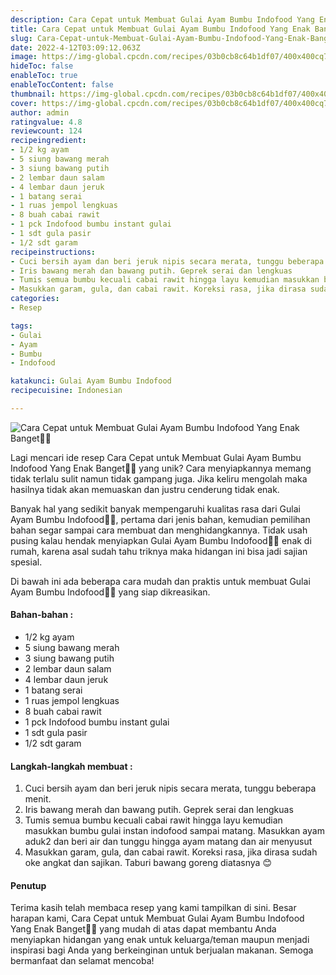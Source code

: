 ```yaml
---
description: Cara Cepat untuk Membuat Gulai Ayam Bumbu Indofood Yang Enak Banget"
title: Cara Cepat untuk Membuat Gulai Ayam Bumbu Indofood Yang Enak Banget
slug: Cara-Cepat-untuk-Membuat-Gulai-Ayam-Bumbu-Indofood-Yang-Enak-Banget
date: 2022-4-12T03:09:12.063Z
image: https://img-global.cpcdn.com/recipes/03b0cb8c64b1df07/400x400cq70/photo.jpg
hideToc: false
enableToc: true
enableTocContent: false
thumbnail: https://img-global.cpcdn.com/recipes/03b0cb8c64b1df07/400x400cq70/photo.jpg
cover: https://img-global.cpcdn.com/recipes/03b0cb8c64b1df07/400x400cq70/photo.jpg
author: admin
ratingvalue: 4.8
reviewcount: 124
recipeingredient:
- 1/2 kg ayam
- 5 siung bawang merah
- 3 siung bawang putih
- 2 lembar daun salam
- 4 lembar daun jeruk
- 1 batang serai
- 1 ruas jempol lengkuas
- 8 buah cabai rawit
- 1 pck Indofood bumbu instant gulai
- 1 sdt gula pasir
- 1/2 sdt garam
recipeinstructions:
- Cuci bersih ayam dan beri jeruk nipis secara merata, tunggu beberapa menit.
- Iris bawang merah dan bawang putih. Geprek serai dan lengkuas
- Tumis semua bumbu kecuali cabai rawit hingga layu kemudian masukkan bumbu gulai instan indofood sampai matang. Masukkan ayam aduk2 dan beri air dan tunggu hingga ayam matang dan air menyusut
- Masukkan garam, gula, dan cabai rawit. Koreksi rasa, jika dirasa sudah oke angkat dan sajikan. Taburi bawang goreng diatasnya 😊
categories:
- Resep

tags:
- Gulai
- Ayam
- Bumbu
- Indofood

katakunci: Gulai Ayam Bumbu Indofood
recipecuisine: Indonesian

---
```


![Cara Cepat untuk Membuat Gulai Ayam Bumbu Indofood Yang Enak Banget👩‍🍳](https://img-global.cpcdn.com/recipes/03b0cb8c64b1df07/400x400cq70/photo.jpg)

Lagi mencari ide resep Cara Cepat untuk Membuat Gulai Ayam Bumbu Indofood Yang Enak Banget👩‍🍳 yang unik? Cara menyiapkannya memang tidak terlalu sulit namun tidak gampang juga. Jika keliru mengolah maka hasilnya tidak akan memuaskan dan justru cenderung tidak enak.

Banyak hal yang sedikit banyak mempengaruhi kualitas rasa dari Gulai Ayam Bumbu Indofood👩‍🍳, pertama dari jenis bahan, kemudian pemilihan bahan segar sampai cara membuat dan menghidangkannya. Tidak usah pusing kalau hendak menyiapkan Gulai Ayam Bumbu Indofood👩‍🍳 enak di rumah, karena asal sudah tahu triknya maka hidangan ini bisa jadi sajian spesial.

Di bawah ini ada beberapa cara mudah dan praktis untuk membuat Gulai Ayam Bumbu Indofood👩‍🍳 yang siap dikreasikan.

<!--inarticleads1-->

#### Bahan-bahan :

- 1/2 kg ayam
- 5 siung bawang merah
- 3 siung bawang putih
- 2 lembar daun salam
- 4 lembar daun jeruk
- 1 batang serai
- 1 ruas jempol lengkuas
- 8 buah cabai rawit
- 1 pck Indofood bumbu instant gulai
- 1 sdt gula pasir
- 1/2 sdt garam

<!--inarticleads2-->

#### Langkah-langkah membuat :

1. Cuci bersih ayam dan beri jeruk nipis secara merata, tunggu beberapa menit.
1. Iris bawang merah dan bawang putih. Geprek serai dan lengkuas
1. Tumis semua bumbu kecuali cabai rawit hingga layu kemudian masukkan bumbu gulai instan indofood sampai matang. Masukkan ayam aduk2 dan beri air dan tunggu hingga ayam matang dan air menyusut
1. Masukkan garam, gula, dan cabai rawit. Koreksi rasa, jika dirasa sudah oke angkat dan sajikan. Taburi bawang goreng diatasnya 😊

#### Penutup

Terima kasih telah membaca resep yang kami tampilkan di sini. Besar harapan kami, Cara Cepat untuk Membuat Gulai Ayam Bumbu Indofood Yang Enak Banget👩‍🍳 yang mudah di atas dapat membantu Anda menyiapkan hidangan yang enak untuk keluarga/teman maupun menjadi inspirasi bagi Anda yang berkeinginan untuk berjualan makanan. Semoga bermanfaat dan selamat mencoba!